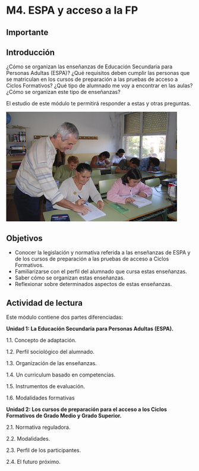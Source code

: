 
# M4. ESPA y acceso a la FP

## Importante

## **Introducción**

¿Cómo se organizan las enseñanzas de Educación Secundaria para Personas Adultas (ESPA)? ¿Qué requisitos deben cumplir las personas que se matriculan en los cursos de preparación a las pruebas de acceso a Ciclos Formativos? ¿Qué tipo de alumnado me voy a encontrar en las aulas? ¿Cómo se organizan este tipo de enseñanzas?

El estudio de este módulo te permitirá responder a estas y otras preguntas.


![](img/adultossomontano.jpg)

## Objetivos

- Conocer la legislación y normativa referida a las enseñanzas de ESPA y de los cursos de preparación a las pruebas de acceso a Ciclos Formativos.
- Familiarizarse con el perfil del alumnado que cursa estas enseñanzas.
- Saber cómo se organizan estas enseñanzas.
- Reflexionar sobre determinados aspectos de estas enseñanzas.

## Actividad de lectura

Este módulo contiene dos partes diferenciadas:

**Unidad 1: La Educación Secundaria para Personas Adultas (ESPA).**

1.1. Concepto de adaptación.

1.2. Perfil sociológico del alumnado.

1.3. Organización de las enseñanzas.

1.4. Un curriculum basado en competencias.

1.5. Instrumentos de evaluación.

1.6. Modalidades formativas

**Unidad 2: Los cursos de preparación para el acceso a los Ciclos Formativos de Grado Medio y Grado Superior.**

2.1. Normativa reguladora.

2.2. Modalidades.

2.3. Perfil de los participantes.

2.4. El futuro próximo.
